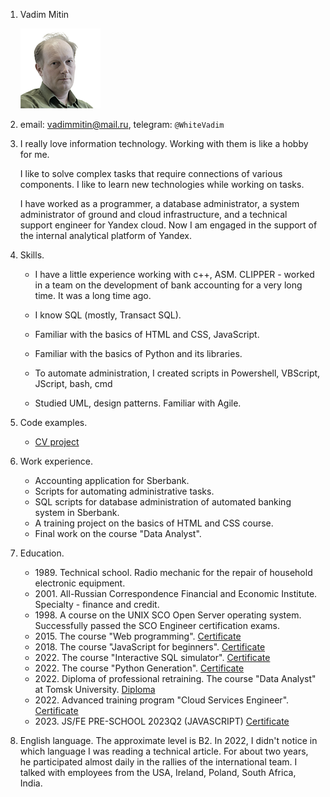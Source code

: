 1. Vadim Mitin

    ![my photo](Mitin.jpg)
2. email: vadimmitin@mail.ru, telegram: `@WhiteVadim`
3. I really love information technology. Working with them is like a hobby for me.

    I like to solve complex tasks that require connections of various components. I like to learn new technologies while working on tasks.

    I have worked as a programmer, a database administrator, a system administrator of ground and cloud infrastructure, and a technical support engineer for Yandex cloud. Now I am engaged in the support of the internal analytical platform of Yandex.
4. Skills.
    * I have a little experience working with c++, ASM. CLIPPER - worked in a team on the development of bank accounting for a very long time. It was a long time ago.

    * I know SQL (mostly, Transact SQL).

    * Familiar with the basics of HTML and CSS, JavaScript.

    * Familiar with the basics of Python and its libraries.

    * To automate administration, I created scripts in Powershell, VBScript, JScript, bash, cmd

    * Studied UML, design patterns. Familiar with Agile.
5. Code examples.
    * [CV project](https://vadim-ma.github.io/rsschool-cv/cv)
6. Work experience.
    * Accounting application for Sberbank.
    * Scripts for automating administrative tasks.
    * SQL scripts for database administration of automated banking system in Sberbank.
    * A training project on the basics of HTML and CSS course.
    * Final work on the course "Data Analyst".
7. Education.
    * 1989\. Technical school. Radio mechanic for the repair of household electronic equipment.
    * 2001\. All-Russian Correspondence Financial and Economic Institute. Specialty - finance and credit. 
    * 1998\. A course on the UNIX SCO Open Server operating system. Successfully passed the SCO Engineer certification exams.
    * 2015\. The course "Web programming". [Certificate](https://cert.openedu.ru/downloads/828801267eea4feaaaa27b53d9c57b62/Certificate.pdf)
    * 2018\. The course "JavaScript for beginners". [Certificate](https://stepik.org/cert/108889)
    * 2022\. The course "Interactive SQL simulator". [Certificate](https://stepik.org/cert/108889)
    * 2022\. The course "Python Generation". [Certificate](https://stepik.org/cert/1374639)
    * 2022\. Diploma of professional retraining. The course "Data Analyst" at Tomsk University. [Diploma](https://s.vadima.ru/my-certs/Диплом_Аналитик_данных.pdf)
    * 2022\. Advanced training program "Cloud Services Engineer". [Certificate](https://s.vadima.ru/my-certs/Диплом_Инженер_облачных_сервисов_20222ИОС01316.pdf)
    * 2023\. JS/FE PRE-SCHOOL 2023Q2 (JAVASCRIPT) [Certificate](https://app.rs.school/certificate/x1j69aiy)
8. English language.
    The approximate level is B2. 
    In 2022, I didn't notice in which language I was reading a technical article. For about two years, he participated almost daily in the rallies of the international team. I talked with employees from the USA, Ireland, Poland, South Africa, India.